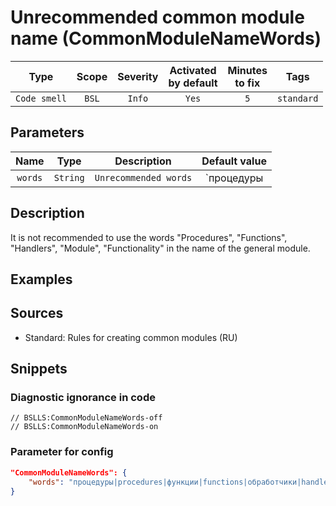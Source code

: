# Unrecommended common module name (CommonModuleNameWords)

|     Type     | Scope | Severity |    Activated<br>by default    |    Minutes<br>to fix    |    Tags    |
|:------------:|:-----:|:--------:|:-----------------------------:|:-----------------------:|:----------:|
| `Code smell` | `BSL` |  `Info`  |             `Yes`             |           `5`           | `standard` |

## Parameters 


|  Name   |   Type   |      Description      |                                               Default value                                                |
|:-------:|:--------:|:---------------------:|:----------------------------------------------------------------------------------------------------------:|
| `words` | `String` | `Unrecommended words` | `процедуры|procedures|функции|functions|обработчики|handlers|модуль|module|функциональность|functionality` |
<!-- Блоки выше заполняются автоматически, не трогать -->
## Description
It is not recommended to use the words "Procedures", "Functions", "Handlers", "Module", "Functionality" in the name of the general module.

## Examples
<!-- В данном разделе приводятся примеры, на которые диагностика срабатывает, а также можно привести пример, как можно исправить ситуацию -->

## Sources

* Standard: Rules for creating common modules (RU)

## Snippets

<!-- Блоки ниже заполняются автоматически, не трогать -->
### Diagnostic ignorance in code

```bsl
// BSLLS:CommonModuleNameWords-off
// BSLLS:CommonModuleNameWords-on
```

### Parameter for config

```json
"CommonModuleNameWords": {
    "words": "процедуры|procedures|функции|functions|обработчики|handlers|модуль|module|функциональность|functionality"
}
```

